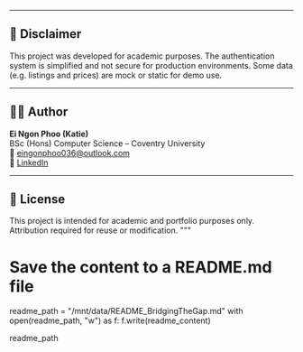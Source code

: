 
---

## 📌 Disclaimer

This project was developed for academic purposes. The authentication system is simplified and not secure for production environments. Some data (e.g. listings and prices) are mock or static for demo use.

---

## 👩‍💻 Author

**Ei Ngon Phoo (Katie)**  
BSc (Hons) Computer Science – Coventry University  
📧 eingonphoo036@outlook.com  
🔗 [LinkedIn](https://www.linkedin.com/in/ei-ngon-phoo-63055a24b/)

---

## 📄 License

This project is intended for academic and portfolio purposes only. Attribution required for reuse or modification.
"""

# Save the content to a README.md file
readme_path = "/mnt/data/README_BridgingTheGap.md"
with open(readme_path, "w") as f:
    f.write(readme_content)

readme_path

